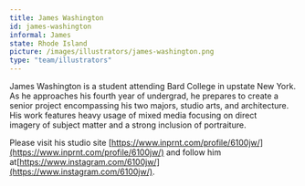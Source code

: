 ```yaml
---
title: James Washington
id: james-washington
informal: James
state: Rhode Island
picture: /images/illustrators/james-washington.png
type: "team/illustrators"
---
```


James Washington is a student attending Bard College in upstate New
York. As he approaches his fourth year of undergrad, he prepares to
create a senior project encompassing his two majors, studio arts, and
architecture. His work features heavy usage of mixed media focusing on
direct imagery of subject matter and a strong inclusion of portraiture.

Please visit his studio site
[https://www.inprnt.com/profile/6100jw/](https://www.inprnt.com/profile/6100jw/)
and follow him
at[https://www.instagram.com/6100jw/](https://www.instagram.com/6100jw/).
